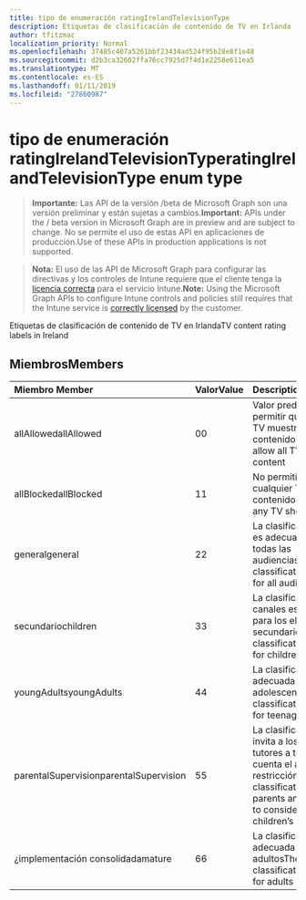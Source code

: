 ```yaml
---
title: tipo de enumeración ratingIrelandTelevisionType
description: Etiquetas de clasificación de contenido de TV en Irlanda
author: tfitzmac
localization_priority: Normal
ms.openlocfilehash: 37485c407a5261bbf23434ad524f95b28e8f1e48
ms.sourcegitcommit: d2b3ca32602ffa76cc7925d7f4d1e2258e611ea5
ms.translationtype: MT
ms.contentlocale: es-ES
ms.lasthandoff: 01/11/2019
ms.locfileid: "27860987"
---
```

# <a name="ratingirelandtelevisiontype-enum-type"></a><span data-ttu-id="0f3f2-103">tipo de enumeración ratingIrelandTelevisionType</span><span class="sxs-lookup"><span data-stu-id="0f3f2-103">ratingIrelandTelevisionType enum type</span></span>

> <span data-ttu-id="0f3f2-104">**Importante:** Las API de la versión /beta de Microsoft Graph son una versión preliminar y están sujetas a cambios.</span><span class="sxs-lookup"><span data-stu-id="0f3f2-104">**Important:** APIs under the / beta version in Microsoft Graph are in preview and are subject to change.</span></span> <span data-ttu-id="0f3f2-105">No se permite el uso de estas API en aplicaciones de producción.</span><span class="sxs-lookup"><span data-stu-id="0f3f2-105">Use of these APIs in production applications is not supported.</span></span>

> <span data-ttu-id="0f3f2-106">**Nota:** El uso de las API de Microsoft Graph para configurar las directivas y los controles de Intune requiere que el cliente tenga la [licencia correcta](https://go.microsoft.com/fwlink/?linkid=839381) para el servicio Intune.</span><span class="sxs-lookup"><span data-stu-id="0f3f2-106">**Note:** Using the Microsoft Graph APIs to configure Intune controls and policies still requires that the Intune service is [correctly licensed](https://go.microsoft.com/fwlink/?linkid=839381) by the customer.</span></span>

<span data-ttu-id="0f3f2-107">Etiquetas de clasificación de contenido de TV en Irlanda</span><span class="sxs-lookup"><span data-stu-id="0f3f2-107">TV content rating labels in Ireland</span></span>
## <a name="members"></a><span data-ttu-id="0f3f2-108">Miembros</span><span class="sxs-lookup"><span data-stu-id="0f3f2-108">Members</span></span>
|<span data-ttu-id="0f3f2-109">Miembro	</span><span class="sxs-lookup"><span data-stu-id="0f3f2-109">Member</span></span>|<span data-ttu-id="0f3f2-110">Valor</span><span class="sxs-lookup"><span data-stu-id="0f3f2-110">Value</span></span>|<span data-ttu-id="0f3f2-111">Description</span><span class="sxs-lookup"><span data-stu-id="0f3f2-111">Description</span></span>|
|:---|:---|:---|
|<span data-ttu-id="0f3f2-112">allAllowed</span><span class="sxs-lookup"><span data-stu-id="0f3f2-112">allAllowed</span></span>|<span data-ttu-id="0f3f2-113">0</span><span class="sxs-lookup"><span data-stu-id="0f3f2-113">0</span></span>|<span data-ttu-id="0f3f2-114">Valor predeterminado, permitir que todos los TV muestra contenido</span><span class="sxs-lookup"><span data-stu-id="0f3f2-114">Default value, allow all TV shows content</span></span>|
|<span data-ttu-id="0f3f2-115">allBlocked</span><span class="sxs-lookup"><span data-stu-id="0f3f2-115">allBlocked</span></span>|<span data-ttu-id="0f3f2-116">1</span><span class="sxs-lookup"><span data-stu-id="0f3f2-116">1</span></span>|<span data-ttu-id="0f3f2-117">No permitir que cualquier TV muestra contenido</span><span class="sxs-lookup"><span data-stu-id="0f3f2-117">Do not allow any TV shows content</span></span>|
|<span data-ttu-id="0f3f2-118">general</span><span class="sxs-lookup"><span data-stu-id="0f3f2-118">general</span></span>|<span data-ttu-id="0f3f2-119">2</span><span class="sxs-lookup"><span data-stu-id="0f3f2-119">2</span></span>|<span data-ttu-id="0f3f2-120">La clasificación de GA es adecuada para todas las audiencias</span><span class="sxs-lookup"><span data-stu-id="0f3f2-120">The GA classification is suitable for all audiences</span></span>|
|<span data-ttu-id="0f3f2-121">secundario</span><span class="sxs-lookup"><span data-stu-id="0f3f2-121">children</span></span>|<span data-ttu-id="0f3f2-122">3</span><span class="sxs-lookup"><span data-stu-id="0f3f2-122">3</span></span>|<span data-ttu-id="0f3f2-123">La clasificación de canales es adecuada para los elementos secundarios</span><span class="sxs-lookup"><span data-stu-id="0f3f2-123">The CH classification is suitable for children</span></span>|
|<span data-ttu-id="0f3f2-124">youngAdults</span><span class="sxs-lookup"><span data-stu-id="0f3f2-124">youngAdults</span></span>|<span data-ttu-id="0f3f2-125">4</span><span class="sxs-lookup"><span data-stu-id="0f3f2-125">4</span></span>|<span data-ttu-id="0f3f2-126">La clasificación YA es adecuada para adolescentes</span><span class="sxs-lookup"><span data-stu-id="0f3f2-126">The YA classification is suitable for teenage audience</span></span>|
|<span data-ttu-id="0f3f2-127">parentalSupervision</span><span class="sxs-lookup"><span data-stu-id="0f3f2-127">parentalSupervision</span></span>|<span data-ttu-id="0f3f2-128">5</span><span class="sxs-lookup"><span data-stu-id="0f3f2-128">5</span></span>|<span data-ttu-id="0f3f2-129">La clasificación de PS invita a los padres y tutores a tener en cuenta el acceso de restricción hijos</span><span class="sxs-lookup"><span data-stu-id="0f3f2-129">The PS classification invites parents and guardians to consider restriction children’s access</span></span>|
|<span data-ttu-id="0f3f2-130">¿implementación consolidada</span><span class="sxs-lookup"><span data-stu-id="0f3f2-130">mature</span></span>|<span data-ttu-id="0f3f2-131">6</span><span class="sxs-lookup"><span data-stu-id="0f3f2-131">6</span></span>|<span data-ttu-id="0f3f2-132">La clasificación MA es adecuada para adultos</span><span class="sxs-lookup"><span data-stu-id="0f3f2-132">The MA classification is suitable for adults</span></span>|





